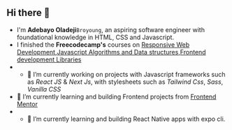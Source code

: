 ## Hi there 👋
- I'm **Adebayo Oladeji**`Broyoung`, an aspiring software engineer with foundational knowledge in HTML, CSS and Javascript.
- I finished the **Freecodecamp's** courses on [Responsive Web Development](https://www.freecodecamp.org/certification/Broyoung4/responsive-web-design),[Javascript Algorithms and Data structures](https://www.freecodecamp.org/certification/Broyoung4/javascript-algorithms-and-data-structures),[Frontend development Libraries](https://www.freecodecamp.org/certification/Broyoung4/front-end-development-libraries)
- - 🔭 I’m currently working on projects with Javascript frameworks such as *React JS* & *Next Js*, with stylesheets such as *Tailwind Css*, *Sass*, *Vanilla CSS*
- 🌱 I’m currently learning and building Frontend projects from [Frontend Mentor](https://www.frontendmentor.io/)
- - 🌱 I’m currently learning and building React Native apps with expo cli.
<!--
**Broyoung4/Broyoung4** is a ✨ _special_ ✨ repository because its `README.md` (this file) appears on your GitHub profile.

Here are some ideas to get you started:

- 🔭 I’m currently working on ...
- 🌱 I’m currently learning ...
- 👯 I’m looking to collaborate on ...
- 🤔 I’m looking for help with ...
- 💬 Ask me about ...
- 📫 How to reach me: ...
- 😄 Pronouns: ...
- ⚡ Fun fact: ...
-->
